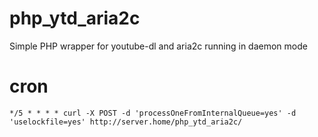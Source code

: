 # php_ytd_aria2c
Simple PHP wrapper for youtube-dl and aria2c running in daemon mode

# cron
    */5 * * * * curl -X POST -d 'processOneFromInternalQueue=yes' -d 'uselockfile=yes' http://server.home/php_ytd_aria2c/
